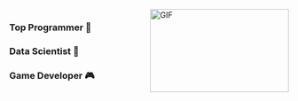 <img align="right" height="150px" width="250px" alt="GIF" src="https://next.lonagi.pw/s/LYiz4gWwMBf5H7T/download" />

### Top Programmer 💎
### Data Scientist 🐍
### Game Developer 🎮

<!--░╱╲░░░╱╲╱▔▔▔▔▔▔╲░  
╱░░▔▔▔░░╲░▒░░░░░▒░░╲  
▏┳▄╮░╭▄┳▕░░┈▒╭━━━▏  
▏╰▀┛▄┗▀╯▕░┈░░┃░░▒░▕  
╲░╰━┻━╯░╱░░░░┃░░░▒▕  
╭▔▔▔▔▔▔╮┈╭━━░▒░░▕  
╰┻┻╯╰┻┻╯▔╰┻┻━━━╯  -->
  
 <!--
___________________________________________________________________%____________  
_________&(%%&%____________________________________________________&%%%,(_______  
______%,%%%%%%_____________________________________________________&%%%%/%,%____  
____%,/%%%%%%&_____________________________________________________%%%%%%%%/_&__  
___,%%%%%%%%%%____________________________________________________&%%%%%%%%%%*%_  
__,%%%%%%%%%%%&___&&________________________________________,%%%__%%%%%%%%%%%%/%  
_%%%%%%%%%%%%%%_%(%%%______________________________________%%%%%%%%%%%%%%%%%%%%(  
_,%%%%%%%%%%%%,%%%%%%%_________________________@@__________%%%%%%%%%*%%%%%%%%%%%  
/%%%%%%%%%%_%%%%%%%%%%_____@________________________________%%%%%%%%%%,%%%%%%%%%  
_%%%%%%%%(%%%%%%%%%%%______%%%&&%%%_________(%%&,/%%%_______%%%%%%%%%%%%%%%%%%%%  
__%%%%%%%%%%%%%%%%%%______%&______,%_______%%__%____%%________%%%%%%%%%%%%%%%%%_  
___%%%%%&(%%%%%%%%________%,__%%@&_%%______%,&@@@&__&%__________&%&%%%%%%%%((,__  
_____%%%(%%%%%%%%%&_______//,_/@@_,%________%,%&&_,%%_________%%%%%%%%%%/%%_____  
_______,%%%%%%%%%%%__________%%%%%____________%%%%%___________%%%%%%%%%%(,______  
_______%%%%%(%%%%%_____________%%__(%%%%%%%%%&%%%______________/%%%%(%%%*_______  
________&%%%%%%%%__________%%%%%%%%%%%%%%%%%%%%%%%%%%%_________&%%%%%&%%________  
__________(%%%%%%%______%%%%%%%%&%%%%%%%(%%%%%%%%%%%%%%%%______(%%%%%%__________  
___________,%%%%%%____%%%%%%%%%%%%_,%%,,,(%(,_%%%%%%%%%%%%%___%%%%%%&___________  
______________%%%%%%__(%%%%%%%%%%%%@@@*___(@@%%%%%%%%%%%%%%%%%%%%%______________  
________________&%%%%%%%%%%%%%%%%%%%@@@@&((@&%%%%%%%%%%%%%&%%%%_________________  
_____________________%%%%%%(%%%%%%%%%@((****%/((%%%%%/%%%_______________________  
________________%,%%%%%%%%%%%((/%%%%%%%%,***(**,%%%%%%%%%%%%%%%,%_______________  
_____________%%%&____%_&__%%%%_%%%%%%%%,********%(,%%%%__%/%____%%%%____________  
________________________%%%___%%%______,******__%%%___%%%%______________________  
_______________________%%____&%%_________________&%*____&%&_____________________  
_______________________%______%___________________%______&&_____________________  
   
┼┼┼┼┼████  
┼┼┼▒█▒░░░█  
┼┼██▒┼┼┼┼░█┼█  
┼▒██┼┼┼┼┼┼░██  
┼██▒┼┼┼┼┼┼███  
┼██  
┼▒▒  
┼▒██▒  
┼███▒███▒████  
┼█┼▒███▒██████  
┼┼┼████▒███████  
┼┼┼█┼┼┼████░█░████  
┼┼┼┼┼█████████┼┼┼██  
┼┼┼┼██┼┼┼███┼█┼┼┼┼█  
┼┼┼┼█┼┼┼┼┼┼█┼┼┼┼███  
┼┼┼┼███┼┼┼┼┼┼┼█████  
┼┼┼┼█████┼┼┼┼┼┼┼███  
┼┼┼┼███  
┼┼┼┼┼███ 
  
@@@@@@@@..@@@@@@...@@@@@@@...@@@@@@..@@@@.@@@@@@@@.@@@@@@@@.@@....@@.  
@@.......@@....@@.@@.....@@.@@....@@..@@..@@..........@@.....@@..@@..  
@@.......@@.......@@.....@@.@@........@@..@@..........@@......@@@@...  
@@@@@@....@@@@@@..@@.....@@.@@........@@..@@@@@@......@@.......@@....  
@@.............@@.@@.....@@.@@........@@..@@..........@@.......@@....  
@@.......@@....@@.@@.....@@.@@....@@..@@..@@..........@@.......@@....  
@@........@@@@@@...@@@@@@@...@@@@@@..@@@@.@@@@@@@@....@@.......@@....  
  
⠰⡿⠿⠛⠛⠻⠿⣷  
⠀⠀⠀⠀⠀⠀⣀⣄⡀⠀⠀⠀⠀⢀⣀⣀⣤⣄⣀⡀  
⠀⠀⠀⠀⠀⢸⣿⣿⣷⠀⠀⠀⠀⠛⠛⣿⣿⣿⡛⠿⠷  
⠀⠀⠀⠀⠀⠘⠿⠿⠋⠀⠀⠀⠀⠀⠀⣿⣿⣿⠇  
⠀⠀⠀⠀⠀⠀⠀⠀⠀⠀⠀⠀⠀⠀⠀⠈⠉⠁  
  
⠀⠀⠀⠀⣿⣷⣄⠀⢶⣶⣷⣶⣶⣤⣀  
⠀⠀⠀⠀⣿⣿⣿⠀⠀⠀⠀⠀⠈⠙⠻⠗  
⠀⠀⠀⣰⣿⣿⣿⠀⠀⠀⠀⢀⣀⣠⣤⣴⣶⡄  
⠀⣠⣾⣿⣿⣿⣥⣶⣶⣿⣿⣿⣿⣿⠿⠿⠛⠃  
⢰⣿⣿⣿⣿⣿⣿⣿⣿⣿⣿⣿⡄  
⢸⣿⣿⣿⣿⣿⣿⣿⣿⣿⣿⣿⡁  
⠈⢿⣿⣿⣿⣿⣿⣿⣿⣿⣿⣿⠁  
⠀⠀⠛⢿⣿⣿⣿⣿⣿⣿⡿⠟  
-->
